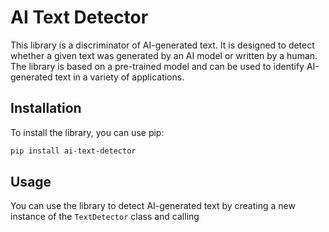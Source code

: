 # AI Text Detector

This library is a discriminator of AI-generated text. It is designed to detect whether a given text was generated by an AI model or written by a human. The library is based on a pre-trained model and can be used to identify AI-generated text in a variety of applications.

## Installation

To install the library, you can use pip:

```bash
pip install ai-text-detector
```

## Usage

You can use the library to detect AI-generated text by creating a new instance of the `TextDetector` class and calling
